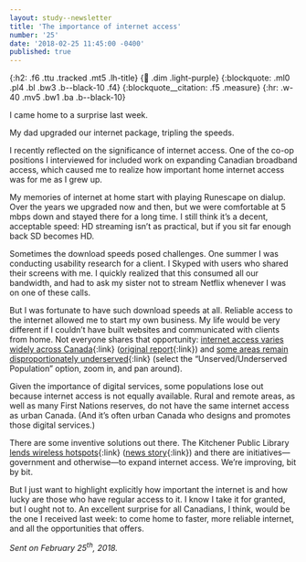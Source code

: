 ```yaml
---
layout: study--newsletter
title: 'The importance of internet access'
number: '25'
date: '2018-02-25 11:45:00 -0400'
published: true
---
```


{:h2: .f6 .ttu .tracked .mt5 .lh-title}
{:link: .dim .light-purple}
{:blockquote: .ml0 .pl4 .bl .bw3 .b--black-10 .f4}
{:blockquote__citation: .f5 .measure}
{:hr: .w-40 .mv5 .bw1 .ba .b--black-10}

I came home to a surprise last week.

My dad upgraded our internet package, tripling the speeds.

I recently reflected on the significance of internet access. One of the co-op positions I interviewed for included work on expanding Canadian broadband access, which caused me to realize how important home internet access was for me as I grew up.

My memories of internet at home start with playing Runescape on dialup. Over the years we upgraded now and then, but we were comfortable at 5 mbps down and stayed there for a long time. I still think it’s a decent, acceptable speed: HD streaming isn’t as practical, but if you sit far enough back SD becomes HD.

Sometimes the download speeds posed challenges. One summer I was conducting usability research for a client. I Skyped with users who shared their screens with me. I quickly realized that this consumed all our bandwidth, and had to ask my sister not to stream Netflix whenever I was on one of these calls.

But I was fortunate to have such download speeds at all. Reliable access to the internet allowed me to start my own business. My life would be very different if I couldn’t have built websites and communicated with clients from home. Not everyone shares that opportunity: [internet access varies widely across Canada](https://crtc.gc.ca/images/reports/rp161221/eng/BTS-P2_ReportGraphs_PTcoverage_EN-01.jpg){:link} ([original report](https://crtc.gc.ca/eng/publications/reports/rp161221/rp161221.htm){:link}) and [some areas remain disproportionately underserved](https://crtc.gc.ca/eng/internet/internetcanada.htm){:link} (select the “Unserved/Underserved Population” option, zoom in, and pan around).

Given the importance of digital services, some populations lose out because internet access is not equally available. Rural and remote areas, as well as many First Nations reserves, do not have the same internet access as urban Canada. (And it’s often urban Canada who designs and promotes those digital services.)

There are some inventive solutions out there. The Kitchener Public Library [lends wireless hotspots](http://kpl.org/hotspot){:link} ([news story](https://www.therecord.com/news-story/5952433-kpl-is-first-library-in-canada-to-lend-out-internet-hot-spot-devices/){:link}) and there are initiatives—government and otherwise—to expand internet access. We’re improving, bit by bit.

But I just want to highlight explicitly how important the internet is and how lucky are those who have regular access to it. I know I take it for granted, but I ought not to. An excellent surprise for all Canadians, I think, would be the one I received last week: to come home to faster, more reliable internet, and all the opportunities that offers.

*Sent on February 25<sup>th</sup>, 2018.*
